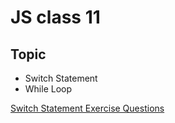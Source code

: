 # JS class 11

## Topic

- Switch Statement
- While Loop

<a href="./../Exercise Questions/chapters38-42.pdf">Switch Statement Exercise Questions</a>

